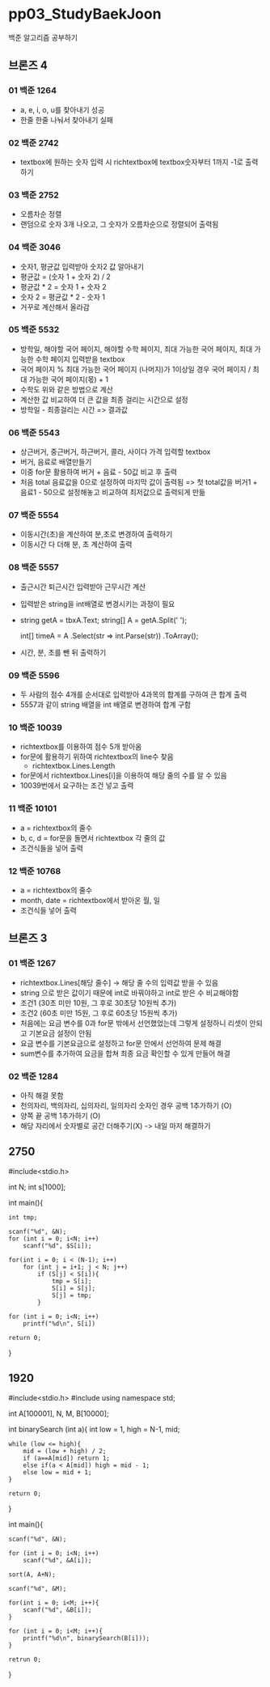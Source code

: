 # pp03_StudyBaekJoon
백준 알고리즘 공부하기

## 브론즈 4
### 01 백준 1264
- a, e, i, o, u를 찾아내기 성공
- 한줄 한줄 나눠서 찾아내기 실패

### 02 백준 2742
- textbox에 원하는 숫자 입력 시 richtextbox에 textbox숫자부터 1까지 -1로 출력하기

### 03 백준 2752
- 오름차순 정렬
- 랜덤으로 숫자 3개 나오고, 그 숫자가 오름차순으로 정렬되어 출력됨

### 04 백준 3046
- 숫자1, 평균값 입력받아 숫자2 값 알아내기
- 평균값 = (숫자 1 + 숫자 2) / 2
- 평균값 * 2 = 숫자 1 + 숫자 2
- 숫자 2 = 평균값 * 2 - 숫자 1
- 거꾸로 계산해서 올라감

### 05 백준 5532
- 방학일, 해야할 국어 페이지, 해야할 수학 페이지, 최대 가능한 국어 페이지, 최대 가능한 수학 페이지 입력받을 textbox
- 국어 페이지 % 최대 가능한 국어 페이지 (나머지)가 1이상일 경우 국어 페이지 / 최대 가능한 국어 페이지(몫) + 1
- 수학도 위와 같은 방법으로 계산
- 계산한 값 비교하여 더 큰 값을 최종 걸리는 시간으로 설정
- 방학일 - 최종걸리는 시간 => 결과값

### 06 백준 5543
- 상근버거, 중근버거, 하근버거, 콜라, 사이다 가격 입력할 textbox
- 버거, 음료로 배열만들기
- 이중 for문 활용하여 버거 + 음료 - 50값 비교 후 출력
- 처음 total 음료값을 0으로 설정하여 마지막 값이 출력됨 => 첫 total값을 버거1 + 음료1 - 50으로 설정해놓고 비교하여 최저값으로 출력되게 만듦

### 07 백준 5554
- 이동시간(초)을 계산하여 분,초로 변경하여 출력하기
- 이동시간 다 더해 분, 초 계산하여 출력

### 08 백준 5557
- 출근시간 퇴근시간 입력받아 근무시간 계산
- 입력받은 string을 int배열로 변경시키는 과정이 필요
- string getA = tbxA.Text;
  string[] A = getA.Split(' ');

  int[] timeA = A
      .Select(str => int.Parse(str))
      .ToArray();
- 시간, 분, 초를 뺀 뒤 출력하기

### 09 백준 5596
- 두 사람의 점수 4개를 순서대로 입력받아 4과목의 합계를 구하여 큰 합계 출력
- 5557과 같이 string 배열을 int 배열로 변경하여 합계 구함

### 10 백준 10039
- richtextbox를 이용하여 점수 5개 받아옴
- for문에 활용하기 위하여 richtextbox의 line수 찾음
  - richtextbox.Lines.Length
- for문에서 richtextbox.Lines[i]을 이용하여 해당 줄의 수를 알 수 있음
- 10039번에서 요구하는 조건 넣고 출력

### 11 백준 10101
- a = richtextbox의 줄수
- b, c, d = for문을 돌면서 richtextbox 각 줄의 값
- 조건식들을 넣어 출력

### 12 백준 10768
- a = richtextbox의 줄수
- month, date = richtextbox에서 받아온 월, 일
- 조건식들 넣어 출력


## 브론즈 3
### 01 백준 1267
- richtextbox.Lines[해당 줄수] -> 해당 줄 수의 입력값 받을 수 있음
- string 으로 받은 값이기 때문에 int로 바꿔야하고 int로 받은 수 비교해야함
- 조건1 (30초 미만 10원, 그 후로 30초당 10원씩 추가)
- 조건2 (60초 미만 15원, 그 후로 60초당 15원씩 추가)
- 처음에는 요금 변수를 0과 for문 밖에서 선언했었는데 그렇게 설정하니 리셋이 안되고 기본요금 설정이 안됨
- 요금 변수를 기본요금으로 설정하고 for문 안에서 선언하여 문제 해결
- sum변수를 추가하여 요금을 합쳐 최종 요금 확인할 수 있게 만들어 해결

### 02 백준 1284
- 아직 해결 못함
- 천의자리, 백의자리, 십의자리, 일의자리 숫자인 경우 공백 1추가하기 (O)
- 양쪽 끝 공백 1추가하기 (O)
- 해당 자리에서 숫자별로 공간 더해주기(X) -> 내일 마저 해결하기

## 2750 
#include<stdio.h>

int N;
int s[1000];

int main(){
    
    int tmp;
    
    scanf("%d", &N);
    for (int i = 0; i<N; i++)
        scanf("%d", $S[i]);
    
    for(int i = 0; i < (N-1); i++)
        for (int j = i+1; j < N; j++)
            if (S[j] < S[i]){
                tmp = S[i];
                S[i] = S[j];
                S[j] = tmp;
            }
    
    for (int i = 0; i<N; i++)
        printf("%d\n", S[i])
    
    return 0;
}

## 1920
#include<stdio.h>
#include<algorithm>
using namespace std;

int A[100001], N, M, B[10000];

int binarySearch (int a){
    int low = 1, high = N-1, mid;
    
    while (low <= high){
        mid = (low + high) / 2;
        if (a==A[mid]) return 1;
        else if(a < A[mid]) high = mid - 1;
        else low = mid + 1;
    }
    
    return 0;
}

int main(){

    scanf("%d", &N);
    
    for (int i = 0; i<N; i++)
        scanf("%d", &A[i]);
    
    sort(A, A+N);
        
    scanf("%d", &M);
    
    for(int i = 0; i<M; i++){
        scanf("%d", &B[i]);
    }
    
    for (int i = 0; i<M; i++){
        printf("%d\n", binarySearch(B[i]));
    }
    
    retrun 0;
}
